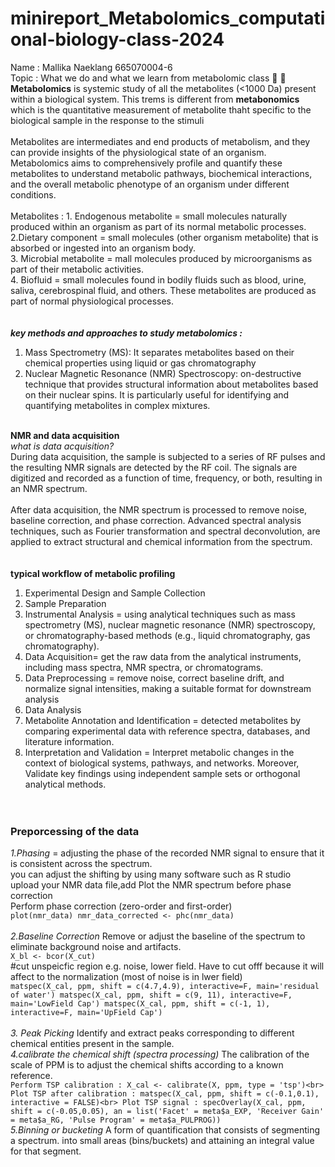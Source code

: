 # minireport_Metabolomics_computational-biology-class-2024
Name : Mallika Naeklang 665070004-6
<br>Topic : What we do and what we learn from metabolomic class :book: 
:open_book:
<br> **Metabolomics** is systemic study of all the metabolites (<1000 Da) present within a biological system. This trems is different from **metabonomics** which is the quantitative measurement of metabolite thaht specific to the biological sample in the response to the stimuli
<br>
<br>
Metabolites are intermediates and end products of metabolism, and they can provide insights of the physiological state of an organism. Metabolomics aims to comprehensively profile and quantify these metabolites to understand metabolic pathways, biochemical interactions, and the overall metabolic phenotype of an organism under different conditions.
<br>
<br>
Metabolites :   1. Endogenous metabolite = small molecules naturally produced within an organism as part of its normal metabolic processes.<br>
2.Dietary component = small molecules (other organism metabolite) that is absorbed or ingested into an organism body.<br>
3. Microbial metabolite = mall molecules produced by microorganisms as part of their metabolic activities. <br>
4. Biofluid = small molecules found in bodily fluids such as blood, urine, saliva, cerebrospinal fluid, and others. These metabolites are produced as part of normal physiological processes.<br>
<br>
<br>***key methods and approaches to study metabolomics :***<br>
1. Mass Spectrometry (MS):  It separates metabolites based on their chemical properties using liquid or gas chromatography<br>
2. Nuclear Magnetic Resonance (NMR) Spectroscopy: on-destructive technique that provides structural information about metabolites based on their nuclear spins. It is particularly useful for identifying and quantifying metabolites in complex mixtures.<br>

<br>**NMR and data acquisition**
<br>*what is data acquisition?* <br>
During data acquisition, the sample is subjected to a series of RF pulses and the resulting NMR signals are detected by the RF coil. The signals are digitized and recorded as a function of time, frequency, or both, resulting in an NMR spectrum.
<br>
<br>
After data acquisition, the NMR spectrum is processed to remove noise, baseline correction, and phase correction. Advanced spectral analysis techniques, such as Fourier transformation and spectral deconvolution, are applied to extract structural and chemical information from the spectrum.
<br>
<br>
<br>**typical workflow of metabolic profiling**
<br>
1. Experimental Design and Sample Collection <br>
2. Sample Preparation <br>
3. Instrumental Analysis = using analytical techniques such as mass spectrometry (MS), nuclear magnetic resonance (NMR) spectroscopy, or chromatography-based methods (e.g., liquid chromatography, gas chromatography). <br>
4. Data Acquisition= get the raw data from the analytical instruments, including mass spectra, NMR spectra, or chromatograms.<br>
5. Data Preprocessing = remove noise, correct baseline drift, and normalize signal intensities, making a suitable format for downstream analysis<br>
6. Data Analysis <br>
7. Metabolite Annotation and Identification = detected metabolites by comparing experimental data with reference spectra, databases, and literature information. <br>
8. Interpretation and Validation = Interpret metabolic changes in the context of biological systems, pathways, and networks. Moreover, Validate key findings using independent sample sets or orthogonal analytical methods.<br><br><br>
### Preporcessing of the data<br>
*1.Phasing* =  adjusting the phase of the recorded NMR signal to ensure that it is consistent across the spectrum. <br>
you can adjust the shifting by using many software such as R studio<br>
upload your NMR data file,add Plot the NMR spectrum before phase correction
<br>
Perform phase correction (zero-order and first-order)
<br>
```plot(nmr_data) nmr_data_corrected <- phc(nmr_data)```
<br>
<br>
*2.Baseline Correction* Remove or adjust the baseline of the spectrum to eliminate background noise and artifacts. <br>
```X_bl <- bcor(X_cut)```
<br>
#cut unspeicfic region e.g. noise, lower field. Have to cut offf because it will affect to the normalization (most of noise is in lwer field)<br>```matspec(X_cal, ppm, shift = c(4.7,4.9), interactive=F, main='residual of water')
matspec(X_cal, ppm, shift = c(9, 11), interactive=F, main='LowField Cap')
matspec(X_cal, ppm, shift = c(-1, 1), interactive=F, main='UpField Cap')```
<br>
<br> *3. Peak Picking* Identify and extract peaks corresponding to different chemical entities present in the sample.<br>
*4.calibrate the chemical shift (spectra processing)* The calibration of the scale of PPM is to adjust the chemical shifts according to a known reference.<br>```Perform TSP calibration : X_cal <- calibrate(X, ppm, type = 'tsp')<br>
Plot TSP after calibration : matspec(X_cal, ppm, shift = c(-0.1,0.1), interactive = FALSE)<br>
Plot TSP signal : specOverlay(X_cal, ppm, shift = c(-0.05,0.05),
            an = list('Facet' = meta$a_EXP,
                      'Receiver Gain' = meta$a_RG,
                      'Pulse Program' = meta$a_PULPROG))```<br>
*5.Binning or bucketing* A form of quantification that consists of segmenting a spectrum. into small areas (bins/buckets) and attaining an integral value for that segment.<br>



